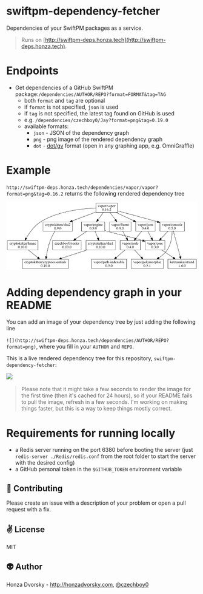 # swiftpm-dependency-fetcher
Dependencies of your SwiftPM packages as a service.

> Runs on [http://swiftpm-deps.honza.tech](http://swiftpm-deps.honza.tech).

# Endpoints

- Get dependencies of a GitHub SwiftPM package:`/dependencies/AUTHOR/REPO?format=FORMAT&tag=TAG`
	- both `format` and `tag` are optional
	- if `format` is not specified, `json` is used
	- if `tag` is not specified, the latest tag found on GitHub is used
	- e.g. `/dependencies/czechboy0/Jay?format=png&tag=0.19.0`
	- available formats:
		- `json` - JSON of the dependency graph
		- `png` - png image of the rendered dependency graph
		- `dot` - [dot/gv](https://en.wikipedia.org/wiki/DOT_(graph_description_language)) format (open in any graphing app, e.g. OmniGraffle)

# Example

`http://swiftpm-deps.honza.tech/dependencies/vapor/vapor?format=png&tag=0.16.2` returns the following rendered dependency tree

![](Meta/vapor.png)

# Adding dependency graph in your README

You can add an image of your dependency tree by just adding the following line

`![](http://swiftpm-deps.honza.tech/dependencies/AUTHOR/REPO?format=png)`, where you fill in your `AUTHOR` and `REPO`. 

This is a live rendered dependency tree for this repository, `swiftpm-dependency-fetcher`:

![](http://swiftpm-deps.honza.tech/dependencies/czechboy0/swiftpm-dependency-fetcher?format=png)

> Please note that it might take a few seconds to render the image for the first time (then it's cached for 24 hours), so if your README fails to pull the image, refresh in a few seconds. I'm working on making things faster, but this is a way to keep things mostly correct.

# Requirements for running locally

- a Redis server running on the port 6380 before booting the server (just `redis-server ./Redis/redis.conf` from the root folder to start the server with the desired config)
- a GitHub personal token in the `$GITHUB_TOKEN` environment variable

:gift_heart: Contributing
------------
Please create an issue with a description of your problem or open a pull request with a fix.

:v: License
-------
MIT

:alien: Author
------
Honza Dvorsky - http://honzadvorsky.com, [@czechboy0](http://twitter.com/czechboy0)

